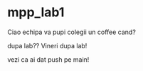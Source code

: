 # mpp_lab1
Ciao echipa
va pupi colegii
un coffee cand?


dupa lab??
Vineri dupa lab!


vezi ca ai dat push pe main!
